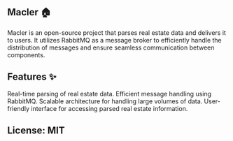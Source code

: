 ## **Macler** 🏠

Macler is an open-source project that parses real estate data and delivers it to users. It utilizes RabbitMQ as a message broker to efficiently handle the distribution of messages and ensure seamless communication between components.

## **Features** ✨
Real-time parsing of real estate data.
Efficient message handling using RabbitMQ.
Scalable architecture for handling large volumes of data.
User-friendly interface for accessing parsed real estate information.


## License: MIT
